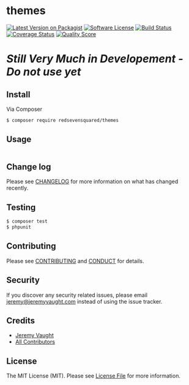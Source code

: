 # themes

[![Latest Version on Packagist][ico-version]][link-packagist]
[![Software License][ico-license]](LICENSE.md)
[![Build Status][ico-travis]][link-travis]
[![Coverage Status][ico-scrutinizer]][link-scrutinizer]
[![Quality Score][ico-code-quality]][link-code-quality]

[//]: # ([![Total Downloads][ico-downloads]][link-downloads])

# *Still Very Much in Developement - Do not use  **yet***

## Install

Via Composer

``` bash
$ composer require redsevensquared/themes
```

## Usage

``` php
```

## Change log

Please see [CHANGELOG](CHANGELOG.md) for more information on what has changed recently.

## Testing

``` bash
$ composer test
$ phpunit
```

## Contributing

Please see [CONTRIBUTING](CONTRIBUTING.md) and [CONDUCT](CONDUCT.md) for details.

## Security

If you discover any security related issues, please email jeremy@jeremyvaught.com instead of using the issue tracker.

## Credits

- [Jeremy Vaught][link-author]
- [All Contributors][link-contributors]

## License

The MIT License (MIT). Please see [License File](LICENSE.md) for more information.

[ico-version]: https://img.shields.io/packagist/v/redsevensquared/themes.svg?style=flat-square
[ico-license]: https://img.shields.io/badge/license-MIT-brightgreen.svg?style=flat-square
[ico-travis]: https://img.shields.io/travis/redsevensquared/themes/master.svg?style=flat-square
[ico-scrutinizer]: https://img.shields.io/scrutinizer/coverage/g/redsevensquared/themes.svg?style=flat-square
[ico-code-quality]: https://img.shields.io/scrutinizer/g/redsevensquared/themes.svg?style=flat-square
[ico-downloads]: https://img.shields.io/packagist/dt/redsevensquared/themes.svg?style=flat-square

[link-packagist]: https://packagist.org/packages/redsevensquared/themes
[link-travis]: https://travis-ci.org/redsevensquared/themes
[link-scrutinizer]: https://scrutinizer-ci.com/g/redsevensquared/themes/code-structure
[link-code-quality]: https://scrutinizer-ci.com/g/redsevensquared/themes
[link-downloads]: https://packagist.org/packages/redsevensquared/themes
[link-author]: https://github.com/jeremyvaught
[link-contributors]: ../../contributors
